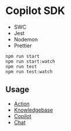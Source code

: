 # Copilot SDK

- SWC
- Jest
- Nodemon
- Prettier

```
npm run start
npm run start:watch
npm run test
npm run test:watch
```



## Usage
- [Action](test/action.test.ts) 
- [Knowledgebase](test/knowledgebase.test.ts) 
- [Copilot](test/integration.test.ts) 
- [Chat](test/initChat.test.ts)
